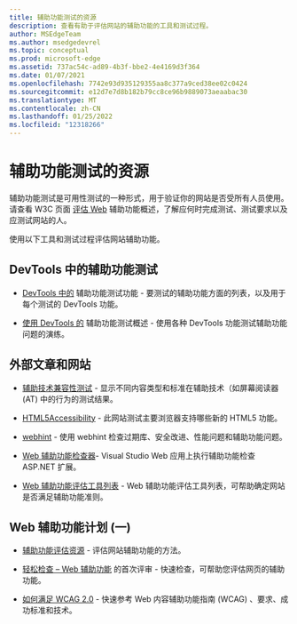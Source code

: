 ```yaml
---
title: 辅助功能测试的资源
description: 查看有助于评估网站的辅助功能的工具和测试过程。
author: MSEdgeTeam
ms.author: msedgedevrel
ms.topic: conceptual
ms.prod: microsoft-edge
ms.assetid: 737ac54c-ad89-4b3f-bbe2-4e4169d3f364
ms.date: 01/07/2021
ms.openlocfilehash: 7742e93d935129355aa8c377a9ced38ee02c0424
ms.sourcegitcommit: e12d7e7d8b182b79cc8ce96b9889073aeaabac30
ms.translationtype: MT
ms.contentlocale: zh-CN
ms.lasthandoff: 01/25/2022
ms.locfileid: "12318266"
---
```

# <a name="resources-for-accessibility-testing"></a>辅助功能测试的资源

辅助功能测试是可用性测试的一种形式，用于验证你的网站是否受所有人员使用。 请查看 W3C 页面 [评估 Web](https://www.w3.org/WAI/test-evaluate) 辅助功能概述，了解应何时完成测试、测试要求以及应测试网站的人。

使用以下工具和测试过程评估网站辅助功能。


<!-- ====================================================================== -->
## <a name="accessibility-testing-in-devtools"></a>DevTools 中的辅助功能测试

*   [DevTools 中的](../devtools-guide-chromium/accessibility/reference.md) 辅助功能测试功能 - 要测试的辅助功能方面的列表，以及用于每个测试的 DevTools 功能。

*   [使用 DevTools 的](../devtools-guide-chromium/accessibility/accessibility-testing-in-devtools.md) 辅助功能测试概述 - 使用各种 DevTools 功能测试辅助功能问题的演练。


<!-- ====================================================================== -->
## <a name="external-articles-and-websites"></a>外部文章和网站

*  [辅助技术兼容性测试](http://www.powermapper.com/tests) - 显示不同内容类型和标准在辅助技术（如屏幕阅读器 (AT) 中的行为的测试结果。

*  [HTML5Accessibility](https://html5accessibility.com) - 此网站测试主要浏览器支持哪些新的 HTML5 功能。

*  [webhint](https://webhint.io) - 使用 webhint 检查过期库、安全改进、性能问题和辅助功能问题。

*  [Web 辅助功能检查器](https://visualstudiogallery.msdn.microsoft.com/3aabefab-1681-4fea-8f95-6a62e2f0f1ec)- Visual Studio Web 应用上执行辅助功能检查 ASP.NET 扩展。

*  [Web 辅助功能评估工具列表](https://www.w3.org/WAI/ER/tools/index.html) - Web 辅助功能评估工具列表，可帮助确定网站是否满足辅助功能准则。


<!-- ====================================================================== -->
## <a name="the-web-accessibility-initiative-wai"></a>Web 辅助功能计划 (一) 

*  [辅助功能评估资源](https://www.w3.org/WAI/eval/Overview.html) - 评估网站辅助功能的方法。

*  [轻松检查 – Web 辅助功能](https://www.w3.org/WAI/eval/preliminary.html) 的首次评审 - 快速检查，可帮助您评估网页的辅助功能。

*  [如何满足 WCAG 2.0](https://www.w3.org/WAI/WCAG20/quickref) - 快速参考 Web 内容辅助功能指南 (WCAG) 、要求、成功标准和技术。
